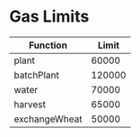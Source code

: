 # Gas Limits

| Function | Limit |
|----------|-------|
| plant | 60000 |
| batchPlant | 120000 |
| water | 70000 |
| harvest | 65000 |
| exchangeWheat | 50000 |
